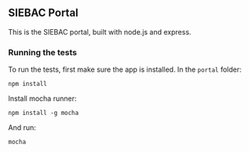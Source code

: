 ## SIEBAC Portal

This is the SIEBAC portal, built with node.js and express. 


### Running the tests

To run the tests, first make sure the app is installed. In the ```portal``` folder:

```npm install```

Install mocha runner:

```npm install -g mocha```

And run:

```mocha```
